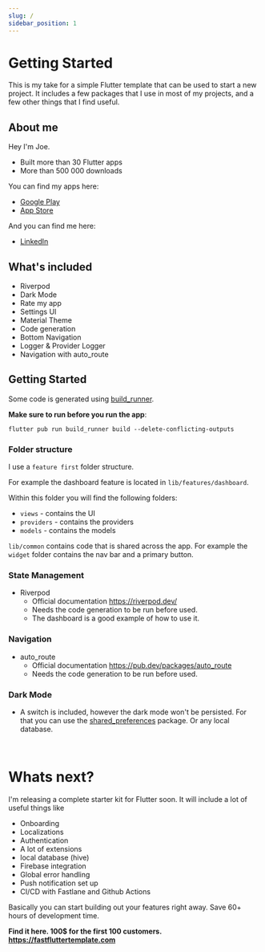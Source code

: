 ```yaml
---
slug: /
sidebar_position: 1
---
```


# Getting Started

This is my take for a simple Flutter template that can be used to start a new project. It includes a few packages that I use in most of my projects, and a few other things that I find useful.

## About me

Hey I'm Joe.

- Built more than 30 Flutter apps
- More than 500 000 downloads

You can find my apps here:

- [Google Play](https://play.google.com/store/apps/developer?id=Josef+Wilhelm+Apps&hl=en&gl=US)
- [App Store](https://apps.apple.com/us/developer/digital-snacks/id1558160555)


And you can find me here:

- [LinkedIn](https://www.linkedin.com/in/joe-wilhelm)


## What's included

- Riverpod
- Dark Mode
- Rate my app
- Settings UI
- Material Theme
- Code generation
- Bottom Navigation
- Logger & Provider Logger
- Navigation with auto_route


## Getting Started

Some code is generated using [build_runner](https://pub.dev/packages/build_runner).

 **Make sure to run before you run the app**:

    flutter pub run build_runner build --delete-conflicting-outputs


### Folder structure
    
I use a `feature first` folder structure. 

For example the dashboard feature is located in `lib/features/dashboard`.

Within this folder you will find the following folders:

- `views` - contains the UI
- `providers` - contains the providers
- `models` - contains the models

`lib/common` contains code that is shared across the app. For example the `widget` folder contains the nav bar and a primary button. 

### State Management

- Riverpod
  - Official documentation https://riverpod.dev/
  - Needs the code generation to be run before used. 
  - The dashboard is a good example of how to use it. 

### Navigation
- auto_route 
  - Official documentation https://pub.dev/packages/auto_route
  - Needs the code generation to be run before used.


### Dark Mode

- A switch is included, however the dark mode won't be persisted. For that you can use the [shared_preferences](https://pub.dev/packages/shared_preferences) package. Or any local database.

<br />

# Whats next?

I'm releasing a complete starter kit for Flutter soon. It will include a lot of useful things like
- Onboarding
- Localizations
- Authentication
- A lot of extensions
- local database (hive)
- Firebase integration
- Global error handling
- Push notification set up 
- CI/CD with Fastlane and Github Actions

Basically you can start building out your features right away. Save 60+ hours of development time.

**Find it here. 100$ for the first 100 customers. https://fastfluttertemplate.com**